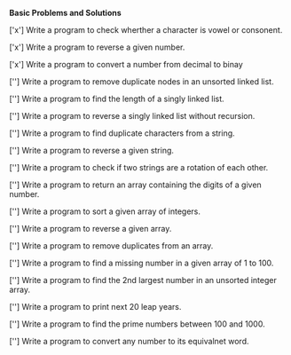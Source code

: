 **Basic Problems and Solutions**

['x'] Write a program to check wherther a character is vowel or consonent.

['x'] Write a program to reverse a given number.

['x'] Write a program to convert a number from decimal to binay

[''] Write a program to remove duplicate nodes in an unsorted linked list.

[''] Write a program to find the length of a singly linked list.

[''] Write a program to reverse a singly linked list without recursion.

[''] Write a program to find duplicate characters from a string.

[''] Write a program to reverse a given string.

[''] Write a program to check if two strings are a rotation of each other.

[''] Write a program to return an array containing the digits of a given number.

[''] Write a program to sort a given array of integers.

[''] Write a program to reverse a given array.

[''] Write a program to remove duplicates from an array.

[''] Write a program to find a missing number in a given array of 1 to 100.

[''] Write a program to find the 2nd largest number in an unsorted integer array.

[''] Write a program to print next 20 leap years.

[''] Write a program to find the prime numbers between 100 and 1000.

[''] Write a program to convert any number to its equivalnet word.
